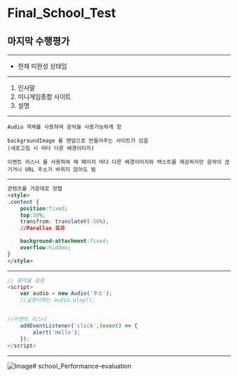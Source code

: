 # Final_School_Test
## 마지막 수행평가
---
- 현재 미완성 상태임
---
1. 인사말
2. 미니게임종합 사이트
3. 설명
---
```
Audio 객체를 사용하여 음악을 사용가능하게 함

backgroundImage 를 랜덤으로 만들어주는 사이트가 있음
(새로고침 시 마다 다른 배경이미지)

이벤트 리스너 를 사용하여 매 페이지 마다 다른 배경이미지와 텍스트를 제공하지만 음악이 끊기거나 URL 주소가 바뀌지 않아도 됨
```
---
```html
콘텐츠를 가운데로 정렬
<style>
.content {
    position:fixed;
    top:50%;
    transfrom: translateY(-50%);
    //Parallax 효과

    background-attachment:fixed;
    overflow:hidden;
}
</style>
```
---
```javascript
// 음악을 설정 
<script>
    var audio = new Audio('주소');
    //실행시에는 audio.play();


//이벤트 리스너
    addEventListener('click',(event) => {
        alert('Hello');
    });
</script>
```
---
![Image](./2-12Final.JPG)# school_Performance-evaluation

